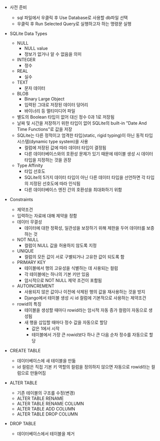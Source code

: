 - 사전 준비
    - sql 파일에서 우클릭 후 Use Database로 사용할 db파일 선택
    - 우클릭 후 Run Selected Query로 실행하고자 하는 명령문 실행

- SQLite Data Types
    - NULL
        - NULL value
        - 정보가 없거나 알 수 없음을 의미
    - INTEGER
        - 정수
    - REAL
        - 실수
    - TEXT
        - 문자 데이터
    - BLOB
        - Binary Large Object
        - 입력된 그대로 저장된 데이터 덩어리
        - 바이너리 등 멀티미디어 파일
    - 별도의 Boolean 타입이 없어 대신 정수 0과 1로 저장됨
    - 날짜 및 시간을 저장하기 위한 타입이 없어  SQLite의 built-in "Date And Time Functions"로 값을 저장
    - SQLite는 다른 정적이고 엄격한 타입(static, rigid typing)이 아닌 동적 타입 시스템(dynamic type system)을 사용
        - 컬럼에 저장된 값에 따라 데이터 타입이 결정됨
        - 다른 데이터베이스와의 호환성 문제가 있기 때문에 테이블 생성 시 데이터 타입을 지정하는 것을 권장
    - Type Affinity
        - 타입 선호도
        - SQLite의 5가지 데이터 타입이 아닌 다른 데이터 타입을 선언하면 각 타입의 지정된 선호도에 따라 인식됨
        - 다른 데이터베이스 엔진 간의 호환성을 최대화하기 위함

- Constraints
    - 제약조건
    - 입력하는 자료에 대해 제약을 정함
    - 데이터 무결성
        - 데이터에 대한 정확성, 일관성을 보장하기 위해 제한을 두어 데이터를 보증하는 것
    - NOT NULL
        - 컬럼이 NULL 값을 허용하지 않도록 지정
    - UNIQUE
        - 컬럼의 모든 값이 서로 구별되거나 고유한 값이 되도록 함
    - PRIMARY KEY
        - 테이블에서 행의 고유성을 식별하는 데 사용되는 컬럼
        - 각 테이블에는 하나의 기본 키만 있음
        - 암시적으로 NOT NULL 제약 조건이 포함됨
    - AUTOINCREMENT
        - 사용되지 않은 값이나 이전에 삭제된 행의 값을 재사용하는 것을 방지
        - Django에서 테이블 생성 시 id 컬럼에 기본적으로 사용하는 제약조건
    - rowid의 특징
        - 테이블을 생성할 때마다 rowid라는 암시적 자동 증가 컬럼이 자동으로 생성됨
        - 새 행을 삽입할 때마다 정수 값을 자동으로 할당
            - 값은 1에서 시작
            - 테이블에서 가장 큰 rowid보다 하나 큰 다음 순차 정수를 자동으로 할당

- CREATE TABLE
    - 데이터베이스에 새 테이블을 만듦
    - id 컬럼은 직접 기본 키 역할의 컬럼을 정의하지 않으면 자동으로 rowid라는 컬럼으로 만들어짐

- ALTER TABLE
    - 기존 테이블의 구조를 수정(변경)
    - ALTER TABLE RENAME
    - ALTER TABLE RENAME COLUMN
    - ALTER TABLE ADD COLUMN
    - ALTER TABLE DROP COLUMN

- DROP TABLE
    - 데이터베이스에서 테이블을 제거
